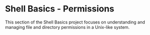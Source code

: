 # Shell Basics - Permissions

This section of the Shell Basics project focuses on understanding and managing file and directory permissions in a Unix-like system.

